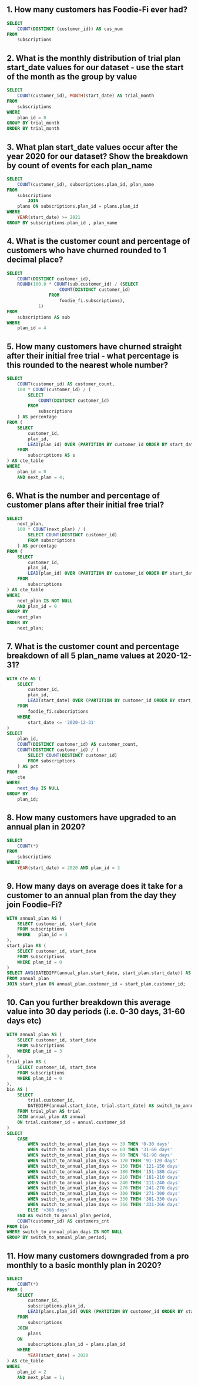 ## 1. How many customers has Foodie-Fi ever had?

```sql
SELECT
    COUNT(DISTINCT (customer_id)) AS cus_num
FROM
    subscriptions
```

## 2. What is the monthly distribution of trial plan start_date values for our dataset - use the start of the month as the group by value

```sql
SELECT
    COUNT(customer_id), MONTH(start_date) AS trial_month
FROM
    subscriptions
WHERE
    plan_id = 0
GROUP BY trial_month
ORDER BY trial_month

```

## 3. What plan start_date values occur after the year 2020 for our dataset? Show the breakdown by count of events for each plan_name

```sql
SELECT
    COUNT(customer_id), subscriptions.plan_id, plan_name
FROM
    subscriptions
        JOIN
    plans ON subscriptions.plan_id = plans.plan_id
WHERE
    YEAR(start_date) >= 2021
GROUP BY subscriptions.plan_id , plan_name
```

## 4. What is the customer count and percentage of customers who have churned rounded to 1 decimal place?

```sql
SELECT
    COUNT(DISTINCT customer_id),
    ROUND(100.0 * COUNT(sub.customer_id) / (SELECT
                    COUNT(DISTINCT customer_id)
                FROM
                    foodie_fi.subscriptions),
            1)
FROM
    subscriptions AS sub
WHERE
    plan_id = 4

```

## 5. How many customers have churned straight after their initial free trial - what percentage is this rounded to the nearest whole number?

```sql
SELECT
    COUNT(customer_id) AS customer_count,
    100 * COUNT(customer_id) / (
        SELECT
            COUNT(DISTINCT customer_id)
        FROM
            subscriptions
    ) AS percentage
FROM (
    SELECT
        customer_id,
        plan_id,
        LEAD(plan_id) OVER (PARTITION BY customer_id ORDER BY start_date) AS next_plan
    FROM
        subscriptions AS s
) AS cte_table
WHERE
    plan_id = 0
    AND next_plan = 4;

```

## 6. What is the number and percentage of customer plans after their initial free trial?

```sql
SELECT
    next_plan,
    100 * COUNT(next_plan) / (
        SELECT COUNT(DISTINCT customer_id)
        FROM subscriptions
    ) AS percentage
FROM (
    SELECT
        customer_id,
        plan_id,
        LEAD(plan_id) OVER (PARTITION BY customer_id ORDER BY start_date) AS next_plan
    FROM
        subscriptions
) AS cte_table
WHERE
    next_plan IS NOT NULL
    AND plan_id = 0
GROUP BY
    next_plan
ORDER BY
    next_plan;


```

## 7. What is the customer count and percentage breakdown of all 5 plan_name values at 2020-12-31?

```sql
WITH cte AS (
    SELECT
        customer_id,
        plan_id,
        LEAD(start_date) OVER (PARTITION BY customer_id ORDER BY start_date) AS next_day
    FROM
        foodie_fi.subscriptions
    WHERE
        start_date <= '2020-12-31'
)
SELECT
    plan_id,
    COUNT(DISTINCT customer_id) AS customer_count,
    COUNT(DISTINCT customer_id) / (
        SELECT COUNT(DISTINCT customer_id)
        FROM subscriptions
    ) AS pct
FROM
    cte
WHERE
    next_day IS NULL
GROUP BY
    plan_id;

```

## 8. How many customers have upgraded to an annual plan in 2020?

```sql
SELECT
    COUNT(*)
FROM
    subscriptions
WHERE
    YEAR(start_date) = 2020 AND plan_id = 3

```

## 9. How many days on average does it take for a customer to an annual plan from the day they join Foodie-Fi?

```sql
WITH annual_plan AS (
    SELECT customer_id, start_date
    FROM subscriptions
    WHERE 	plan_id = 3
),
start_plan AS (
    SELECT customer_id, start_date
    FROM subscriptions
    WHERE plan_id = 0
)
SELECT AVG(DATEDIFF(annual_plan.start_date, start_plan.start_date)) AS avg_date_diff
FROM annual_plan
JOIN start_plan ON annual_plan.customer_id = start_plan.customer_id;
```

## 10. Can you further breakdown this average value into 30 day periods (i.e. 0-30 days, 31-60 days etc)

```sql
WITH annual_plan AS (
    SELECT customer_id, start_date
    FROM subscriptions
    WHERE plan_id = 3
),
trial_plan AS (
    SELECT customer_id, start_date
    FROM subscriptions
    WHERE plan_id = 0
),
bin AS (
    SELECT
        trial.customer_id,
        DATEDIFF(annual.start_date, trial.start_date) AS switch_to_annual_plan_days
    FROM trial_plan AS trial
    JOIN annual_plan AS annual
    ON trial.customer_id = annual.customer_id
)
SELECT
    CASE
        WHEN switch_to_annual_plan_days <= 30 THEN '0-30 days'
        WHEN switch_to_annual_plan_days <= 60 THEN '31-60 days'
        WHEN switch_to_annual_plan_days <= 90 THEN '61-90 days'
        WHEN switch_to_annual_plan_days <= 120 THEN '91-120 days'
        WHEN switch_to_annual_plan_days <= 150 THEN '121-150 days'
        WHEN switch_to_annual_plan_days <= 180 THEN '151-180 days'
        WHEN switch_to_annual_plan_days <= 210 THEN '181-210 days'
        WHEN switch_to_annual_plan_days <= 240 THEN '211-240 days'
        WHEN switch_to_annual_plan_days <= 270 THEN '241-270 days'
        WHEN switch_to_annual_plan_days <= 300 THEN '271-300 days'
        WHEN switch_to_annual_plan_days <= 330 THEN '301-330 days'
        WHEN switch_to_annual_plan_days <= 366 THEN '331-366 days'
        ELSE '>366 days'
    END AS switch_to_annual_plan_period,
    COUNT(customer_id) AS customers_cnt
FROM bin
WHERE switch_to_annual_plan_days IS NOT NULL
GROUP BY switch_to_annual_plan_period;

```

## 11. How many customers downgraded from a pro monthly to a basic monthly plan in 2020?

```sql
SELECT
    COUNT(*)
FROM (
    SELECT
        customer_id,
        subscriptions.plan_id,
        LEAD(plans.plan_id) OVER (PARTITION BY customer_id ORDER BY start_date) AS next_plan
    FROM
        subscriptions
    JOIN
        plans
    ON
        subscriptions.plan_id = plans.plan_id
    WHERE
        YEAR(start_date) = 2020
) AS cte_table
WHERE
    plan_id = 2
    AND next_plan = 1;

```
